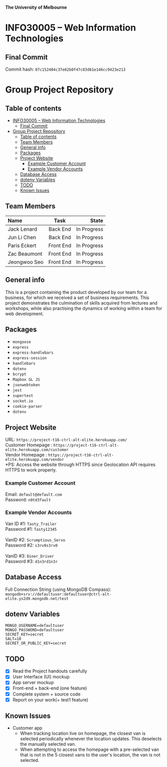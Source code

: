 **The University of Melbourne**
# INFO30005 – Web Information Technologies

## Final Commit
Commit hash: `07c152404c37e62b0f47c03d61e146cc9423e213`
# Group Project Repository


## Table of contents
- [INFO30005 – Web Information Technologies](#info30005--web-information-technologies)
  - [Final Commit](#final-commit)
- [Group Project Repository](#group-project-repository)
  - [Table of contents](#table-of-contents)
  - [Team Members](#team-members)
  - [General info](#general-info)
  - [Packages](#packages)
  - [Project Website](#project-website)
    - [Example Customer Account](#example-customer-account)
    - [Example Vendor Accounts](#example-vendor-accounts)
  - [Database Access](#database-access)
  - [dotenv Variables](#dotenv-variables)
  - [TODO](#todo)
  - [Known Issues](#known-issues)

## Team Members

| Name | Task | State |
| :---         |     :---:      |          ---: |
| Jack Lenard  | Back End     |  In Progress|
| Jun Li Chen     | Back End      |  In Progress |
| Paris Eckert    | Front End      |  In Progress |
| Zac Beaumont    | Front End      |  In Progress |
| Jeongwoo Seo    | Front End      |  In Progress |

## General info
This is a project containing the product developed by our team for a business, for which we received a set of business requirements. This project demonstrates the culmination of skills acquired from lectures and workshops, while also practising the dynamics of working within a team for web development. 

## Packages
* `mongoose`
* `express`
* `express-handlebars`
* `express-session`
* `handlebars`
* `dotenv`
* `bcrypt`
* `Mapbox GL JS`
* `jsonwebtoken`
* `jest`
* `supertest`
* `socket.io`
* `cookie-parser`
* `dotenv`

## Project Website
URL: `https://project-t16-ctrl-alt-elite.herokuapp.com/`
<br>Customer Homepage : `https://project-t16-ctrl-alt-elite.herokuapp.com/customer`
<br>Vendor Homepage : `https://project-t16-ctrl-alt-elite.herokuapp.com/vendor`
<br> *PS: Access the website through HTTPS since Geolocation API requires HTTPS to work properly.

### Example Customer Account

Email: `default@default.com`
<br>
Password: `n0td3fault`


### Example Vendor Accounts

Van ID   #1: `Tasty_Trailer`
<br>
Password #1: `Tasty12345`
<br><br>
VanID    #2: `Scrumptious_Servo`
<br>
Password #2: `s3rv0s3rv0`
<br><br>
VanID    #3: `Diner_Driver`
<br>
Password #3: `d1n3rd1n3r`


## Database Access

Full Connection String (using MongoDB Compass):
<br>
`mongodb+srv://defaultuser:defaultuser@ctrl-alt-elite.ys2d9.mongodb.net/test`

## dotenv Variables
```
MONGO_USERNAME=defaultuser
MONGO_PASSWORD=defaultuser
SECRET_KEY=secret
SALT=10
SECRET_OR_PUBLIC_KEY=secret
```

## TODO
- [x] Read the Project handouts carefully
- [x] User Interface (UI) mockup
- [x] App server mockup
- [x] Front-end + back-end (one feature)
- [x] Complete system + source code
- [x] Report on your work(+ test1 feature)

## Known Issues
- Customer app
  - When tracking location live on homepage, the closest van is selected periodically whenever the location updates. This deselects the manually selected van.
  - When attempting to access the homepage with a pre-selected van that is not in the 5 closest vans to the user's location, the van is not selected.
